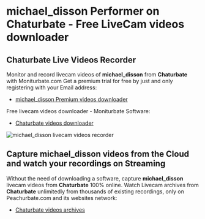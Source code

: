 # michael_disson Performer on Chaturbate - Free LiveCam videos downloader

## Chaturbate Live Videos Recorder

Monitor and record livecam videos of **michael_disson** from **Chaturbate** with Moniturbate.com
Get a premium trial for free by just and only registering with your Email address:
* [michael_disson Premium videos downloader](https://moniturbate.com/request-demo-licence-key.html)

Free livecam videos downloader - Moniturbate Software:
* [Chaturbate videos downloader](https://moniturbate.com/moniturbate-download-software.html)

![michael_disson livecam videos recorder](https://peachurnet.com/templates/moniturbate-software.png)


## Capture michael_disson videos from the Cloud and watch your recordings on Streaming

Without the need of downloading a software, capture **michael_disson** livecam videos from **Chaturbate** 100% online.
Watch Livecam archives from **Chaturbate** unlimitedly from thousands of existing recordings, only on Peachurbate.com and its websites network:
* [Chaturbate videos archives](https://peachurnet.com/)